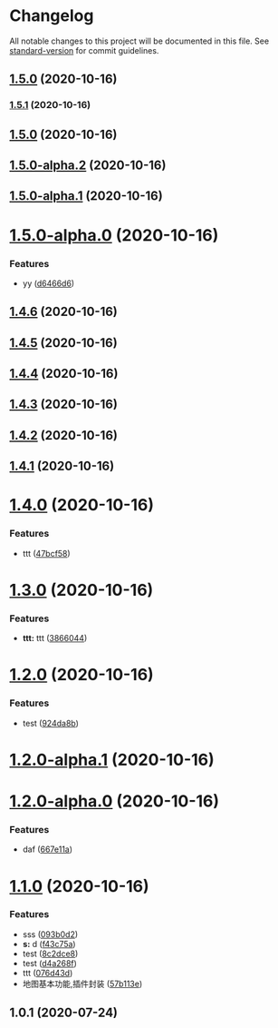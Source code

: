 # Changelog

All notable changes to this project will be documented in this file. See [standard-version](https://github.com/conventional-changelog/standard-version) for commit guidelines.

## [1.5.0](https://github.com/FearlessMa/IMap/compare/v1.5.1...v1.5.0) (2020-10-16)

### [1.5.1](https://github.com/FearlessMa/IMap/compare/v1.5.0...v1.5.1) (2020-10-16)

## [1.5.0](https://github.com/FearlessMa/IMap/compare/v1.5.0-alpha.2...v1.5.0) (2020-10-16)

## [1.5.0-alpha.2](https://github.com/FearlessMa/IMap/compare/v1.5.0-alpha.1...v1.5.0-alpha.2) (2020-10-16)

## [1.5.0-alpha.1](https://github.com/FearlessMa/IMap/compare/v1.5.0-alpha.0...v1.5.0-alpha.1) (2020-10-16)

# [1.5.0-alpha.0](https://github.com/FearlessMa/IMap/compare/v1.4.6...v1.5.0-alpha.0) (2020-10-16)


### Features

* yy ([d6466d6](https://github.com/FearlessMa/IMap/commit/d6466d638c7bd688a6fc5ce93ad949e31cc5fb95))



## [1.4.6](https://github.com/FearlessMa/IMap/compare/v1.4.5...v1.4.6) (2020-10-16)



## [1.4.5](https://github.com/FearlessMa/IMap/compare/v1.4.4...v1.4.5) (2020-10-16)



## [1.4.4](https://github.com/FearlessMa/IMap/compare/v1.4.3...v1.4.4) (2020-10-16)



## [1.4.3](https://github.com/FearlessMa/IMap/compare/v1.4.2...v1.4.3) (2020-10-16)



## [1.4.2](https://github.com/FearlessMa/IMap/compare/v1.4.1...v1.4.2) (2020-10-16)



## [1.4.1](https://github.com/FearlessMa/IMap/compare/v1.4.0...v1.4.1) (2020-10-16)



# [1.4.0](https://github.com/FearlessMa/IMap/compare/v1.3.0...v1.4.0) (2020-10-16)


### Features

* ttt ([47bcf58](https://github.com/FearlessMa/IMap/commit/47bcf58d8647ddf4713524738c494cbef339c83f))



# [1.3.0](https://github.com/FearlessMa/IMap/compare/v1.2.0...v1.3.0) (2020-10-16)


### Features

* **ttt:** ttt ([3866044](https://github.com/FearlessMa/IMap/commit/3866044265ec7aec9e948d33351dc7b43ffe8bfc))



# [1.2.0](https://github.com/FearlessMa/IMap/compare/v1.2.0-alpha.1...v1.2.0) (2020-10-16)


### Features

* test ([924da8b](https://github.com/FearlessMa/IMap/commit/924da8b4fd22a3255c7831484a04547c982d683a))



# [1.2.0-alpha.1](https://github.com/FearlessMa/IMap/compare/v1.2.0-alpha.0...v1.2.0-alpha.1) (2020-10-16)



# [1.2.0-alpha.0](https://github.com/FearlessMa/IMap/compare/v1.1.0...v1.2.0-alpha.0) (2020-10-16)


### Features

* daf ([667e11a](https://github.com/FearlessMa/IMap/commit/667e11aa450359ac11aadf87a73fccf6f807b956))



# [1.1.0](https://github.com/FearlessMa/IMap/compare/v1.0.1...v1.1.0) (2020-10-16)


### Features

* sss ([093b0d2](https://github.com/FearlessMa/IMap/commit/093b0d2da4559ba0ab20c55b8d540606e0261cec))
* **s:** d ([f43c75a](https://github.com/FearlessMa/IMap/commit/f43c75a23e4a72e2c16cad552b3753e14d5b9882))
* test ([8c2dce8](https://github.com/FearlessMa/IMap/commit/8c2dce8919ee789921925a74b90d358cbb96ad5d))
* test ([d4a268f](https://github.com/FearlessMa/IMap/commit/d4a268f6232a14e6f6d630d3d5740ee62a37d0ab))
* ttt ([076d43d](https://github.com/FearlessMa/IMap/commit/076d43d3c8b8bd7d4a2f61525a9560df9ed5b48b))
* 地图基本功能,插件封装 ([57b113e](https://github.com/FearlessMa/IMap/commit/57b113e74aa9ebf46daa682a2a4299aba2777f9b))



## 1.0.1 (2020-07-24)
